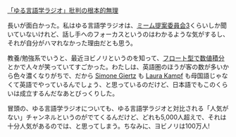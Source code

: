 [「ゆる言語学ラジオ」批判の根本的無理 ](https://note.com/kind_minnow917/n/n5958d3d2f064)

長いが面白かった。私はゆる言語学ラジオは、[ミーム提案委員会3](https://www.youtube.com/watch?v=tJlfBVDc28U)くらいしか聞いていないけれど、話し手へのフォーカスというのはわかるような気がするし、それが自分がハマれなかった理由だとも思う。

教養/勉強系でいうと、最近ヨビノリというのを知って、[フロート型で数値積分](https://www.youtube.com/watch?v=gmuIbpraKnU&t=775s)とかで人々が笑っていてすごかった。わたしは、英語圏のほうが客の数が多いから色々濃くなりがちで、だから [Simone Giertz](https://www.youtube.com/c/simonegiertz) も [Laura Kampf](https://www.youtube.com/c/laurakampf) も母国語じゃなくて英語でやっているんでしょう、と思っているのだけど、日本語でもこのくらいは成立するんだなあとびっくりした。

冒頭の、ゆる言語学ラジオについても、ゆる言語学ラジオと対比される「人気がない」チャンネルというのがでてくるんだけど、どれも5,000人超えで、それは十分人気があるのでは、と思ってしまう。ちなみに、ヨビノリは100万人!
